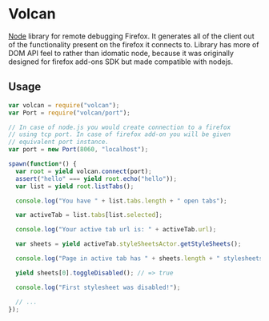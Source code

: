 # Volcan

[Node][] library for remote debugging Firefox. It generates all of the client out of the functionality present on the firefox it connects to. Library has more of DOM API feel to rather than idomatic node, because it was originally designed for firefox add-ons SDK but made compatible with nodejs.


## Usage


```js
var volcan = require("volcan");
var Port = require("volcan/port");

// In case of node.js you would create connection to a firefox
// using tcp port. In case of firefox add-on you will be given
// equivalent port instance.
var port = new Port(8060, "localhost");

spawn(function*() {
  var root = yield volcan.connect(port);
  assert("hello" === yield root.echo("hello"));
  var list = yield root.listTabs();

  console.log("You have " + list.tabs.length + " open tabs");

  var activeTab = list.tabs[list.selected];

  console.log("Your active tab url is: " + activeTab.url);

  var sheets = yield activeTab.styleSheetsActor.getStyleSheets();

  console.log("Page in active tab has " + sheets.length + " stylesheets");

  yield sheets[0].toggleDisabled(); // => true

  console.log("First stylesheet was disabled!");

  // ...
});
```


[node]:http://nodejs.org/

